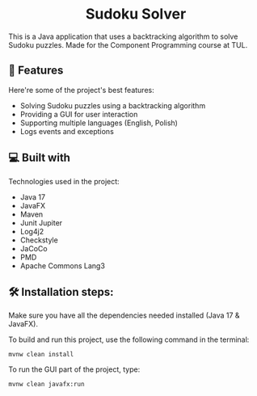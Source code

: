 <h1 align="center" id="title">Sudoku Solver</h1>

<p id="description">This is a Java application that uses a backtracking algorithm to solve Sudoku puzzles. Made for the Component Programming course at TUL.</p>



<h2>🧐 Features</h2>

Here're some of the project's best features:

* Solving Sudoku puzzles using a backtracking algorithm 
* Providing a GUI for user interaction 
* Supporting multiple languages (English, Polish)
* Logs events and exceptions 

<h2>💻 Built with</h2>

Technologies used in the project:

* Java 17
* JavaFX
* Maven
* Junit Jupiter
* Log4j2
* Checkstyle
* JaCoCo
* PMD
* Apache Commons Lang3

<h2>🛠️ Installation steps:</h2>

Make sure you have all the dependencies needed installed (Java 17 & JavaFX).

<p>To build and run this project, use the following command in the terminal:</p>

```
mvnw clean install 
```

<p>To run the GUI part of the project, type:</p>

```
mvnw clean javafx:run
```

